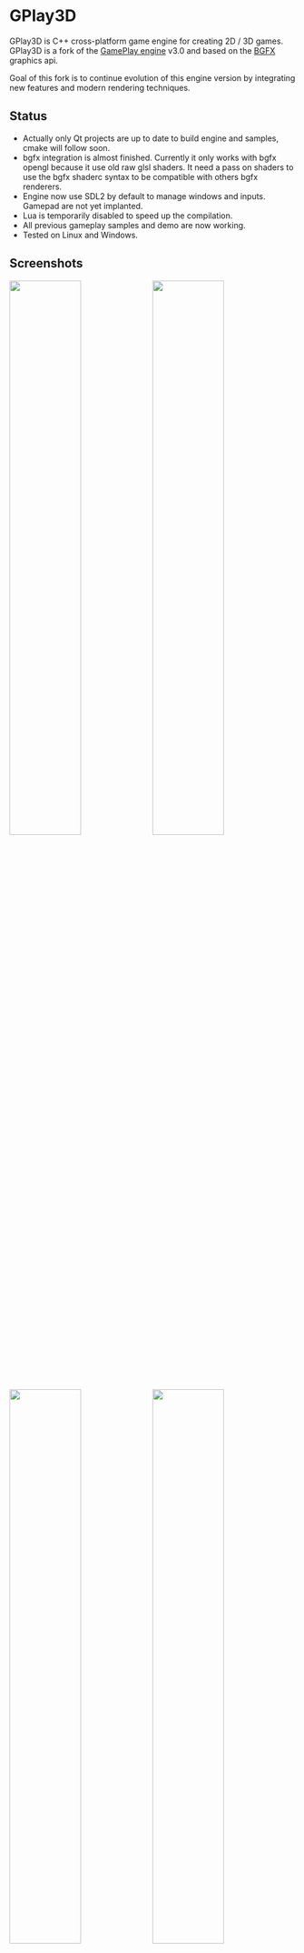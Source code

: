 # GPlay3D
GPlay3D is C++ cross-platform game engine for creating 2D / 3D games.
GPlay3D is a fork of the [GamePlay engine](http://www.gameplay3d.io/) v3.0 and based on the [BGFX](https://github.com/bkaradzic/bgfx) graphics api.

Goal of this fork is to continue evolution of this engine version by integrating new features and modern rendering techniques.


## Status
- Actually only Qt projects are up to date to build engine and samples, cmake will follow soon.
- bgfx integration is almost finished. Currently it only works with bgfx opengl because it use old raw glsl shaders. It need a pass on shaders to use the bgfx shaderc syntax to be compatible with others bgfx renderers. 
- Engine now use SDL2 by default to manage windows and inputs. Gamepad are not yet implanted.
- Lua is temporarily disabled to speed up the compilation.
- All previous gameplay samples and demo are now working.
- Tested on Linux and Windows.


## Screenshots
<img src="https://i.imgur.com/u3arwg3.png" width="50%" height="%"><img src="https://i.imgur.com/JNNVlAo.jpg" width="50%" height="%">
<img src="https://i.imgur.com/0ei9Y28.png" width="50%" height="%"><img src="https://i.imgur.com/mXvz27x.jpg" width="50%" height="%">
<img src="https://i.imgur.com/nRpTNIm.jpg" width="50%" height="%"><img src="https://i.imgur.com/SDIgTkt.png" width="50%" height="%">

## Building (fast way)

Use QtCreator and see [wiki](https://github.com/fredakilla/GPlay3D/wiki/QtCreator-Setup).


## Features
- BGFX based rendering system.
- Scene graph system with support for lights, cameras, audio, physics, and drawables.
- Declarative scene, animation, particles and material bindings.
- Material system with built-in shader library.
- Post-processing.
- Physics using Bullet.
- Height map based terrains with multiple surface layers and LOD.
- Easy-to-use sprite, tileset and text rendering.
- Declarative UI system supporing 2D/3D theme-able user interfaces.
- Built-in UI core controls and layouts.
- ImGui UI support.
- Fully extensible animation system with skeletal character animation.
- Complete 3D audio system with WAV and OGG support.
- AI agent, state machine and messaging.
- Event messaging system.
- Full vector math library with 2D/3D math and visibility culling.
- Mouse, keyboard, touch, gestures and gamepad support.
- Lua script bindings and user binding generator tool.
- Binary encoding tool for creating optimized asset bundles for TTF fonts and 3D FBX assets
- Documented using doxygen


## Todo
- Adds Assimp library for importing assets and to support new 3D file formats.
- Deferred rendering pipeline.
- Shadow mapping.
- Editor.